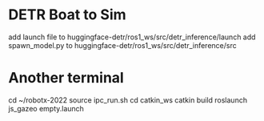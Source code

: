 # DETR Boat to Sim
add launch file to huggingface-detr/ros1_ws/src/detr_inference/launch
add spawn_model.py to huggingface-detr/ros1_ws/src/detr_inference/src

# Another terminal
cd ~/robotx-2022
source ipc_run.sh
cd catkin_ws
catkin build
roslaunch js_gazeo empty.launch
